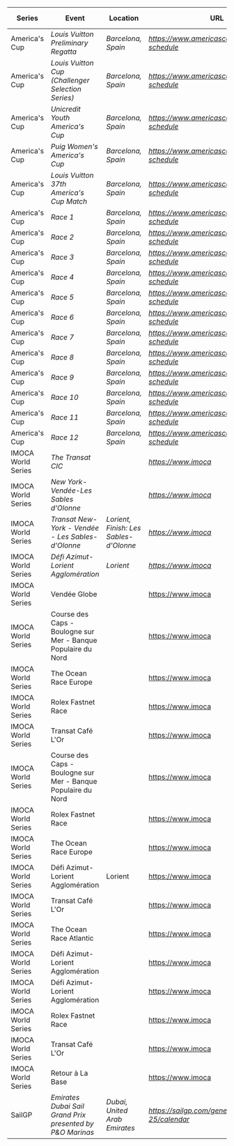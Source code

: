 | Series | Event | Location | URL | Start Date | End Date |
|---|---|---|---|---|---|
| America's Cup | *Louis Vuitton Preliminary Regatta* | *Barcelona, Spain* | *https://www.americascup.com/en/ac37-schedule* | *2024-08-22* | *2024-08-25* |
| America's Cup | *Louis Vuitton Cup (Challenger Selection Series)* | *Barcelona, Spain* | *https://www.americascup.com/en/ac37-schedule* | *2024-08-29* | *2024-10-05* |
| America's Cup | *Unicredit Youth America's Cup* | *Barcelona, Spain* | *https://www.americascup.com/en/ac37-schedule* | *2024-09-17* | *2024-09-26* |
| America's Cup | *Puig Women's America's Cup* | *Barcelona, Spain* | *https://www.americascup.com/en/ac37-schedule* | *2024-10-05* | *2024-10-13* |
| America's Cup | *Louis Vuitton 37th America's Cup Match* | *Barcelona, Spain* | *https://www.americascup.com/en/ac37-schedule* | *2024-10-12* | *2024-10-21* |
| America's Cup | *Race 1* | *Barcelona, Spain* | *https://www.americascup.com/en/ac37-schedule* | *2024-10-12* | *2024-10-12* |
| America's Cup | *Race 2* | *Barcelona, Spain* | *https://www.americascup.com/en/ac37-schedule* | *2024-10-12* | *2024-10-12* |
| America's Cup | *Race 3* | *Barcelona, Spain* | *https://www.americascup.com/en/ac37-schedule* | *2024-10-13* | *2024-10-13* |
| America's Cup | *Race 4* | *Barcelona, Spain* | *https://www.americascup.com/en/ac37-schedule* | *2024-10-13* | *2024-10-13* |
| America's Cup | *Race 5* | *Barcelona, Spain* | *https://www.americascup.com/en/ac37-schedule* | *2024-10-16* | *2024-10-16* |
| America's Cup | *Race 6* | *Barcelona, Spain* | *https://www.americascup.com/en/ac37-schedule* | *2024-10-16* | *2024-10-16* |
| America's Cup | *Race 7* | *Barcelona, Spain* | *https://www.americascup.com/en/ac37-schedule* | *2024-10-19* | *2024-10-19* |
| America's Cup | *Race 8* | *Barcelona, Spain* | *https://www.americascup.com/en/ac37-schedule* | *2024-10-19* | *2024-10-19* |
| America's Cup | *Race 9* | *Barcelona, Spain* | *https://www.americascup.com/en/ac37-schedule* | *2024-10-20* | *2024-10-20* |
| America's Cup | *Race 10* | *Barcelona, Spain* | *https://www.americascup.com/en/ac37-schedule* | *2024-10-20* | *2024-10-20* |
| America's Cup | *Race 11* | *Barcelona, Spain* | *https://www.americascup.com/en/ac37-schedule* | *2024-10-21* | *2024-10-21* |
| America's Cup | *Race 12* | *Barcelona, Spain* | *https://www.americascup.com/en/ac37-schedule* | *2024-10-21* | *2024-10-21* |
| IMOCA World Series | *The Transat CIC* |  | *https://www.imoca* | *2024* | *2024* |
| IMOCA World Series | *New York-Vendée-Les Sables d'Olonne* |  | *https://www.imoca* | *2024* | *2024* |
| IMOCA World Series | *Transat New-York - Vendée - Les Sables-d'Olonne* | *Lorient, Finish: Les Sables-d'Olonne* | *https://www.imoca* | *2024-04-28* | *2024-04-28* |
| IMOCA World Series | *Défi Azimut-Lorient Agglomération* | *Lorient* | *https://www.imoca* | *2024-09-10* | *2024-09-15* |
| IMOCA World Series | Vendée Globe |  | https://www.imoca | 2024 | 2025 |
| IMOCA World Series | Course des Caps - Boulogne sur Mer - Banque Populaire du Nord |  | https://www.imoca | 2025 | 2025 |
| IMOCA World Series | The Ocean Race Europe |  | https://www.imoca | 2025 | 2025 |
| IMOCA World Series | Rolex Fastnet Race |  | https://www.imoca | 2025 | 2025 |
| IMOCA World Series | Transat Café L'Or |  | https://www.imoca | 2025 | 2025 |
| IMOCA World Series | Course des Caps - Boulogne sur Mer - Banque Populaire du Nord |  | https://www.imoca | 2025-06 | 2025-06 |
| IMOCA World Series | Rolex Fastnet Race |  | https://www.imoca | 2025-07 | 2025-07 |
| IMOCA World Series | The Ocean Race Europe |  | https://www.imoca | 2025-08 | 2025-08 |
| IMOCA World Series | Défi Azimut-Lorient Agglomération | Lorient | https://www.imoca | 2025-09 | 2025-09 |
| IMOCA World Series | Transat Café L'Or |  | https://www.imoca | 2025-10 | 2025-10 |
| IMOCA World Series | The Ocean Race Atlantic |  | https://www.imoca | 2026 | 2026 |
| IMOCA World Series | Défi Azimut-Lorient Agglomération |  | https://www.imoca | 2026 | 2026 |
| IMOCA World Series | Défi Azimut-Lorient Agglomération |  | https://www.imoca | 2027 | 2027 |
| IMOCA World Series | Rolex Fastnet Race |  | https://www.imoca | 2027 | 2027 |
| IMOCA World Series | Transat Café L'Or |  | https://www.imoca | 2027 | 2027 |
| IMOCA World Series | Retour à La Base |  | https://www.imoca | 2027 | 2027 |
| SailGP | *Emirates Dubai Sail Grand Prix presented by P&O Marinas* | *Dubai, United Arab Emirates* | *https://sailgp.com/general/24-25/calendar* | *2024-11-